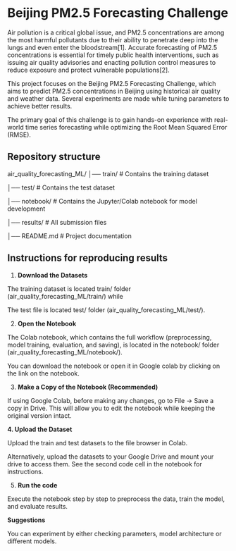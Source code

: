 # Beijing PM2.5 Forecasting Challenge

Air pollution is a critical global issue, and PM2.5 concentrations are among the most harmful pollutants due to their ability to penetrate deep into the lungs and even enter the bloodstream[1]. Accurate forecasting of PM2.5 concentrations is essential for timely public health interventions, such as issuing air quality advisories and enacting pollution control measures to reduce exposure and protect vulnerable populations[2].

This project focuses on the Beijing PM2.5 Forecasting Challenge, which aims to predict PM2.5 concentrations in Beijing using historical air quality and weather data. Several experiments are made while tuning parameters to achieve better results.

The primary goal of this challenge is to gain hands-on experience with real-world time series forecasting while optimizing the Root Mean Squared Error (RMSE).

## Repository structure

air_quality_forecasting_ML/
│── train/                    # Contains the training dataset

│── test/                     # Contains the test dataset

│── notebook/                 # Contains the Jupyter/Colab notebook for model development

│── results/                  # All submission files

│── README.md                 # Project documentation


## Instructions for reproducing results

1. **Download the Datasets**
  
The training dataset is located train/ folder (air_quality_forecasting_ML/train/) while

The test file is located test/ folder (air_quality_forecasting_ML/test/).

2. **Open the Notebook**

The Colab notebook, which contains the full workflow (preprocessing, model training, evaluation, and saving), is located in the notebook/ folder (air_quality_forecasting_ML/notebook/).

You can download the notebook or open it in Google colab by clicking on the link on the notebook.

3. **Make a Copy of the Notebook (Recommended)**

If using Google Colab, before making any changes, go to File → Save a copy in Drive. This will allow you to edit the notebook while keeping the original version intact.

**4. Upload the Dataset**

Upload the train and test datasets to the file browser in Colab.

Alternatively, upload the datasets to your Google Drive and mount your drive to access them. See the second code cell in the notebook for instructions.

5. **Run the code**

Execute the notebook step by step to preprocess the data, train the model, and evaluate results.

**Suggestions**

You can experiment by either checking parameters, model architecture or different models.
